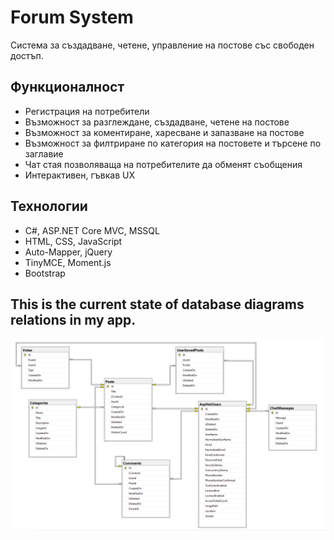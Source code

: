 # Forum System
Система за създадване, четене, управление на постове със свободен достъп.

## Функционалност
* Регистрация на потребители
* Възможност за разглеждане, създадване, четене на постове
* Възможност за коментиране, харесване и запазване на постове
* Възможност за филтриране по категория на постовете и търсене по заглавие
* Чат стая позволяваща на потребителите да обменят съобщения
* Интерактивен, гъвкав UX

## Технологии
* C#, ASP.NET Core MVC, MSSQL
* HTML, CSS, JavaScript
* Auto-Mapper, jQuery
* TinyMCE, Moment.js
* Bootstrap

## This is the current state of database diagrams relations in my app.
![](DatabaseDiagrams.png)
